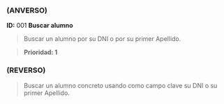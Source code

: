 ### (ANVERSO)
**ID:** 001 **Buscar alumno**

>Buscar un alumno por su DNI o por su primer Apellido.

>**Prioridad: 1**

### (REVERSO)
>Buscar un alumno concreto usando como campo clave su DNI o su primer Apellido.
